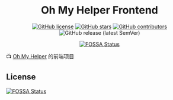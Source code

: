 <div align="center">

<h1 align="center">
    Oh My Helper Frontend
</h1>


[![GitHub license](https://img.shields.io/github/license/Cruii/oh-my-helper-frontend?style=for-the-badge)](https://github.com/Cruii/oh-my-helper-frontend/blob/master/LICENSE)
[![GitHub stars](https://img.shields.io/github/stars/Cruii/oh-my-helper-frontend?style=for-the-badge)](https://github.com/Cruii/oh-my-helper-frontend/stargazers)
[![GitHub contributors](https://img.shields.io/github/contributors/Cruii/oh-my-helper-frontend?style=for-the-badge)](https://github.com/Cruii/oh-my-helper-frontend/graphs/contributors)
![GitHub release (latest SemVer)](https://img.shields.io/github/v/release/Cruii/oh-my-helper-frontend?style=for-the-badge)

[![FOSSA Status](https://app.fossa.com/api/projects/git%2Bgithub.com%2FCruii%2Foh-my-helper-frontend.svg?type=for-the-badge)](https://app.fossa.com/projects/git%2Bgithub.com%2FCruii%2Foh-my-helper-frontend?ref=badge_shield)
</div>

📺 [Oh My Helper](https://github.com/Cruii/oh-my-helper) 的前端项目

## License
[![FOSSA Status](https://app.fossa.com/api/projects/git%2Bgithub.com%2FCruii%2Foh-my-helper-frontend.svg?type=large)](https://app.fossa.com/projects/git%2Bgithub.com%2FCruii%2Foh-my-helper-frontend?ref=badge_large)
